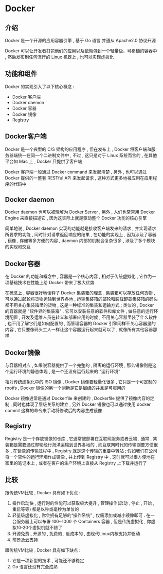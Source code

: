 # Docker

## 介绍

Docker 是一个开源的应用容器引擎 , 基于 Go 语言 并遵从 Apache2.0 协议开源

Docker 可以让开发者打包他们的应用以及依赖包到一个轻量级、可移植的容器中 , 然后发布到任何流行的 Linux 机器上 , 也可以实现虚拟化

## 功能和组件

Docker 的实现引入了以下核心概念 : 

- Docker 客户端
- Docker daemon
- Docker 容器
- Docker 镜像
- Registry

## Docker客户端

Docker 是一个典型的 C/S 架构的应用程序 , 但在发布上 , Docker 将客户端和服务器端统一在同一个二进制文件中 , 不过 , 这只是对于 Linux 系统而言的 , 在其他平台如 Mac 上 , Docker 只提供了客户端

Docker 客户端一般通过 Docker command 来发起清楚 , 另外 , 也可以通过 Docker 提供的一整套 RESTful API 来发起请求 , 这种方式更多地被应用在应用程序的代码中

## Docker daemon

Docker daemon 也可以被理解为 Docker Server , 另外 , 人们也常常用 Docker Engine 来直接描述它 , 因为这实际上就是驱动整个 Docker 功能的核心引擎

简单地说 , Docker daemon 实现的功能就是接收客户端发来的请求 , 并实现请求所要求的功能 , 同时针对请求返回响应的结果 , 在功能的实现上 , 因为涉及了容器 , 镜像 , 存储等多方便的内容 , daemon 内部的机制会复杂很多 , 涉及了多个模块的实现和交互

## Docker容器

在 Docker 的功能和概念中 , 容器是一个核心内容 , 相对于传统虚拟化 , 它作为一项基础技术在性能上给 Docker 带来了极大优势

在概念上 , 容器很好地诠释了 Docker 集装箱的理念 , 集装箱可以存放任何货物 , 可以通过邮轮将货物运输到世界各地 , 运输集装箱的邮轮和装载卸载集装箱的码头都不用关心集装箱里的货物 , 这是一种标准的集装和运输方式 ; 类似的 , Docker 的容器就是 "软件界的集装箱" , 它可以安装任意的软件和库文件 , 做任意的运行环境配置 , 开发及运维人员在转义和部署应用的时候 , 不用关心容器里装了什么软件 , 也不用了解它们是如何配置的 , 而管理容器的 Docker 引擎同样不关心容器里的内容 , 它只要像码头工人一样让这个容器运行起来就可以了 , 就像所有其他容器那样

## Docker镜像

与容器相对应 , 如果说容器提供了一个完整的 , 隔离的运行环境 , 那么镜像则是这个运行环境的静态体现 , 是一个还没有运行起来的 "运行环境"

相对传统虚拟化中的 ISO 镜像 , Docker 镜像要轻量化很多 , 它只是一个可定制的 rootfs , Docker 镜像的另一个创新是它是层级的并且是可服用的

Docker 镜像通常是通过 Dockerfile 来创建的 , Dockerfile 提供了镜像内容的定制 , 同时也体现了层级关系的建立 , 另外 Docker 镜像也可以通过使用 docker commit 这样的命令来手动将修改后的内容生成镜像

## Registry

Registry 是一个存放镜像的仓库 , 它通常被部署在互联网服务或者云端 , 通常 , 集装箱是需要通过邮轮经行海洋运输到世界各地的 , 而互联网时代的传输则要方便很多 , 在镜像的传输过程中 , Registry 就是这个传输的重要中转站 ;  假如我们在公司将一个软件的运行环境作成镜像 , 并上传到 Registry 中 , 这时就可以很方便地在家里的笔记本上 , 或者在客户的生产环境上直接从 Registry 上下载并运行了

## 比较

跟传统VM比较 , Docker 具有如下优点 : 

1.  操作启动快 , 运行时的性能可以获取极大提升 , 管理操作(启动 , 停止 , 开始 , 重启等等) 都是以秒或毫秒为单位的
2. 轻量级虚拟化 , 你会拥有足够的“操作系统” , 仅需添加或减小镜像即可 . 在一台服务器上可以布署 100~1000 个 Containers 容器 , 但是传统虚拟化 , 你虚拟10-20个虚拟机就不错了
3. 开源免费 , 开源的 , 免费的 , 低成本的 , 由现代Linux内核支持并驱动
4. 前景及云支持

跟传统VM比较 , Docker 具有如下缺点 : 

1. 它是一项新型的技术 , 可能还不够稳定
2. Go 语言还没有完全成熟